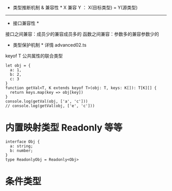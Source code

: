 
* 类型推断机制 & 兼容性  *
X 兼容 Y ： X(目标类型) = Y(源类型)
-----

*  接口兼容性 *

接口之间兼容：成员少的兼容成员多的
函数之间兼容：参数多的兼容参数少的

* 类型保护机制 *
详情 advanced02.ts

keyof T  公共属性的联合类型
```
let obj = {
  a: 1,
  b: 2,
  c: 3
}
function getVal<T, K extends keyof T>(obj: T, keys: K[]): T[K][] {
  return keys.map(key => obj[key])
}
console.log(getVal(obj, ['a', 'c']))
// console.log(getVal(obj, ['e', 'c']))
```

# 内置映射类型  Readonly 等等
```
interface Obj {
  a: string;
  b: number;
}
type ReadonlyObj = Readonly<Obj>
```

# 条件类型